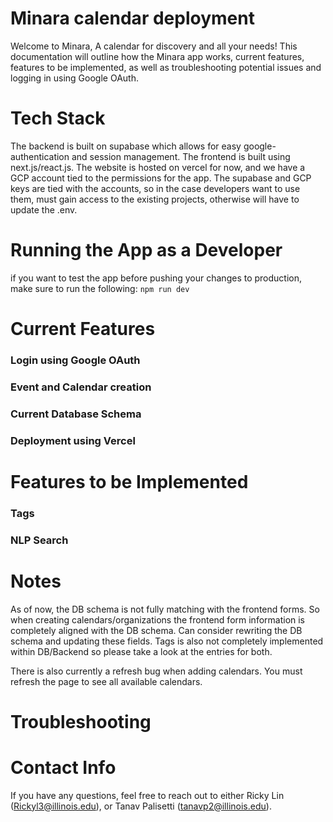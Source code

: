 # Minara calendar deployment

Welcome to Minara, A calendar for discovery and all your needs! This documentation will outline how the Minara app works, current features, features to be implemented, as well as troubleshooting potential issues and logging in using Google OAuth.

# Tech Stack

The backend is built on supabase which allows for easy google-authentication and session management. The frontend is built using next.js/react.js. The website is hosted on vercel for now, and we have a GCP account tied to the permissions for the app. The supabase and GCP keys are tied with the accounts, so in the case developers want to use them, must gain access to the existing projects, otherwise will have to update the .env. 

# Running the App as a Developer
if you want to test the app before pushing your changes to production, make sure to run the following:
```npm run dev```

# Current Features

### Login using Google OAuth

### Event and Calendar creation

### Current Database Schema

### Deployment using Vercel

# Features to be Implemented

### Tags

### NLP Search

# Notes

As of now, the DB schema is not fully matching with the frontend forms. So when creating calendars/organizations the frontend form information is completely aligned with the DB schema. Can consider rewriting the DB schema and updating these fields. Tags is also not completely implemented within DB/Backend so please take a look at the entries for both. 


There is also currently a refresh bug when adding calendars. You must refresh the page to see all available calendars.

# Troubleshooting


# Contact Info
If you have any questions, feel free to reach out to either Ricky Lin (Rickyl3@illinois.edu), or Tanav Palisetti (tanavp2@illinois.edu).
